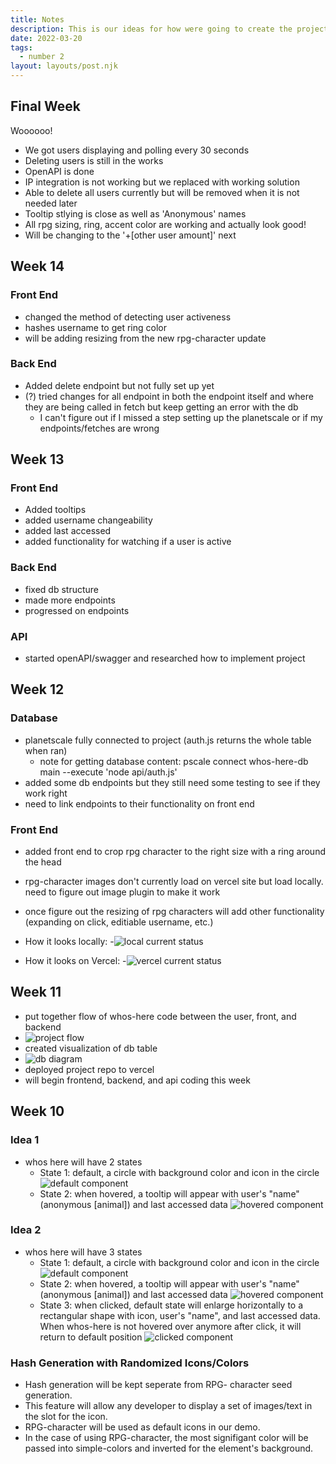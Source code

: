 ```yaml
---
title: Notes
description: This is our ideas for how were going to create the project.
date: 2022-03-20
tags:
  - number 2
layout: layouts/post.njk
---
```

## Final Week
Woooooo!
- We got users displaying and polling every 30 seconds
- Deleting users is still in the works
- OpenAPI is done
- IP integration is not working but we replaced with working solution
- Able to delete all users currently but will be removed when it is not needed later
- Tooltip stlying is close as well as 'Anonymous' names
- All rpg sizing, ring, accent color are working and actually look good!
- Will be changing to the '+[other user amount]' next

## Week 14

### Front End
- changed the method of detecting user activeness
- hashes username to get ring color
- will be adding resizing from the new rpg-character update 

### Back End
- Added delete endpoint but not fully set up yet
- (?) tried changes for all endpoint in both the endpoint itself and where they are being called in fetch but keep getting an error with the db
  - I can't figure out if I missed a step setting up the planetscale or if my endpoints/fetches are wrong

## Week 13

### Front End
- Added tooltips
- added username changeability
- added last accessed
- added functionality for watching if a user is active

### Back End
- fixed db structure
- made more endpoints
- progressed on endpoints

### API
- started openAPI/swagger and researched how to implement project

## Week 12

### Database
- planetscale fully connected to project (auth.js returns the whole table when ran)
  - note for getting database content: pscale connect whos-here-db main --execute 'node api/auth.js'
- added some db endpoints but they still need some testing to see if they work right
- need to link endpoints to their functionality on front end

### Front End
- added front end to crop rpg character to the right size with a ring around the head
- rpg-character images don't currently load on vercel site but load locally. need to figure out image plugin to make it work
- once figure out the resizing of rpg characters will add other functionality (expanding on click, editiable username, etc.)

- How it looks locally:
-![local current status](https://user-images.githubusercontent.com/73369711/161682672-906dd0fd-437b-4f4d-983e-cf6171e5f6b6.JPG)

- How it looks on Vercel:
-![vercel current status](https://user-images.githubusercontent.com/73369711/161682682-6e54ee39-ec55-4f45-945c-fd68d857da57.JPG)

## Week 11
- put together flow of whos-here code between the user, front, and backend
- ![project flow](https://user-images.githubusercontent.com/73369711/160329180-0245894f-8933-45c1-acbb-7af2def41b4a.JPG)
- created visualization of db table
- ![db diagram](https://user-images.githubusercontent.com/73369711/160329138-7c2c39fa-28b8-4813-849c-c9b57b1041dc.JPG)
- deployed project repo to vercel
- will begin frontend, backend, and api coding this week

## Week 10

### Idea 1
- whos here will have 2 states
  - State 1: default, a circle with background color and icon in the circle
  ![default component](https://user-images.githubusercontent.com/73369711/159194339-92ebdfb2-aedd-4583-9554-1481f62bb0e4.JPG)
  - State 2: when hovered, a tooltip will appear with user's "name" (anonymous [animal]) and last accessed data
  ![hovered component](https://user-images.githubusercontent.com/73369711/159194360-2880a5e1-ea2a-4497-92ee-c60a9b397787.JPG)

### Idea 2
- whos here will have 3 states
  - State 1: default, a circle with background color and icon in the circle
  ![default component](https://user-images.githubusercontent.com/73369711/159194372-fbf9a5ef-0e33-479a-8a5b-9ef0bc1930cd.JPG)
  - State 2: when hovered, a tooltip will appear with user's "name" (anonymous [animal]) and last accessed data
  ![hovered component](https://user-images.githubusercontent.com/73369711/159194393-f45958ca-01d1-4600-b05e-daa351d930a3.JPG)
  - State 3: when clicked, default state will enlarge horizontally to a rectangular shape with icon, user's "name", and last accessed data. When whos-here is not hovered over anymore after click, it will return to default position
  ![clicked component](https://user-images.githubusercontent.com/73369711/159196319-58b4bd82-d542-42c7-a670-077dd28fcbc6.JPG)

### Hash Generation with Randomized Icons/Colors
- Hash generation will be kept seperate from RPG- character seed generation.
- This feature will allow any developer to display a set of images/text in the slot for the icon.
- RPG-character will be used as default icons in our demo.
- In the case of using RPG-character, the most signifigant color will be passed into simple-colors and inverted for the element's background.
